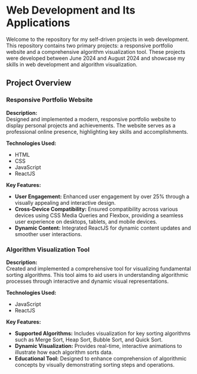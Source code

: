 # Web Development and Its Applications

Welcome to the repository for my self-driven projects in web development. This repository contains two primary projects: a responsive portfolio website and a comprehensive algorithm visualization tool. These projects were developed between June 2024 and August 2024 and showcase my skills in web development and algorithm visualization.

## Project Overview

### Responsive Portfolio Website

**Description:**  
Designed and implemented a modern, responsive portfolio website to display personal projects and achievements. The website serves as a professional online presence, highlighting key skills and accomplishments.

**Technologies Used:**  
- HTML
- CSS
- JavaScript
- ReactJS

**Key Features:**
- **User Engagement:** Enhanced user engagement by over 25% through a visually appealing and interactive design.
- **Cross-Device Compatibility:** Ensured compatibility across various devices using CSS Media Queries and Flexbox, providing a seamless user experience on desktops, tablets, and mobile devices.
- **Dynamic Content:** Integrated ReactJS for dynamic content updates and smoother user interactions.

### Algorithm Visualization Tool

**Description:**  
Created and implemented a comprehensive tool for visualizing fundamental sorting algorithms. This tool aims to aid users in understanding algorithmic processes through interactive and dynamic visual representations.

**Technologies Used:**  
- JavaScript
- ReactJS

**Key Features:**
- **Supported Algorithms:** Includes visualization for key sorting algorithms such as Merge Sort, Heap Sort, Bubble Sort, and Quick Sort.
- **Dynamic Visualization:** Provides real-time, interactive animations to illustrate how each algorithm sorts data.
- **Educational Tool:** Designed to enhance comprehension of algorithmic concepts by visually demonstrating sorting steps and operations.

